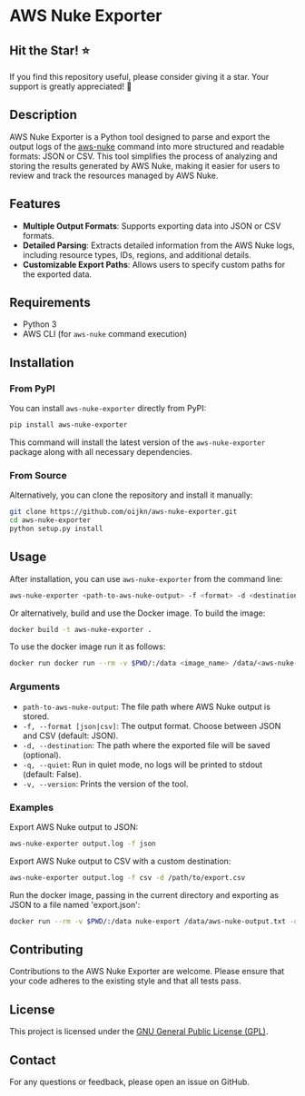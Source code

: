 # AWS Nuke Exporter

## Hit the Star! :star:

If you find this repository useful, please consider giving it a star. Your support is greatly appreciated! :pray:

## Description
AWS Nuke Exporter is a Python tool designed to parse and export the output logs of the [aws-nuke](https://github.com/rebuy-de/aws-nuke) command into more structured and readable formats: JSON or CSV. This tool simplifies the process of analyzing and storing the results generated by AWS Nuke, making it easier for users to review and track the resources managed by AWS Nuke.

## Features
- **Multiple Output Formats**: Supports exporting data into JSON or CSV formats.
- **Detailed Parsing**: Extracts detailed information from the AWS Nuke logs, including resource types, IDs, regions, and additional details.
- **Customizable Export Paths**: Allows users to specify custom paths for the exported data.

## Requirements
- Python 3
- AWS CLI (for `aws-nuke` command execution)

## Installation

### From PyPI

You can install `aws-nuke-exporter` directly from PyPI:

```bash
pip install aws-nuke-exporter
```

This command will install the latest version of the `aws-nuke-exporter` package along with all necessary dependencies.

### From Source

Alternatively, you can clone the repository and install it manually:

```bash
git clone https://github.com/oijkn/aws-nuke-exporter.git
cd aws-nuke-exporter
python setup.py install
```

## Usage

After installation, you can use `aws-nuke-exporter` from the command line:

```bash
aws-nuke-exporter <path-to-aws-nuke-output> -f <format> -d <destination-path>
```

Or alternatively, build and use the Docker image. To build the image:
```bash
docker build -t aws-nuke-exporter .
```
To use the docker image run it as follows:

```bash
docker run docker run --rm -v $PWD/:/data <image_name> /data/<aws-nuke-output_file> -d /data/<exported_file>
```

### Arguments

- `path-to-aws-nuke-output`: The file path where AWS Nuke output is stored.
- `-f, --format [json|csv]`: The output format. Choose between JSON and CSV (default: JSON).
- `-d, --destination`: The path where the exported file will be saved (optional).
- `-q, --quiet`: Run in quiet mode, no logs will be printed to stdout (default: False).
- `-v, --version`: Prints the version of the tool.

### Examples

Export AWS Nuke output to JSON:

```bash
aws-nuke-exporter output.log -f json
```

Export AWS Nuke output to CSV with a custom destination:

```bash
aws-nuke-exporter output.log -f csv -d /path/to/export.csv
```

Run the docker image, passing in the current directory and exporting as JSON to a file named 'export.json':
```bash
docker run --rm -v $PWD/:/data nuke-export /data/aws-nuke-output.txt -d /data/export.json
```

## Contributing
Contributions to the AWS Nuke Exporter are welcome. Please ensure that your code adheres to the existing style and that all tests pass.

## License
This project is licensed under the [GNU General Public License (GPL)](LICENSE).

## Contact
For any questions or feedback, please open an issue on GitHub.